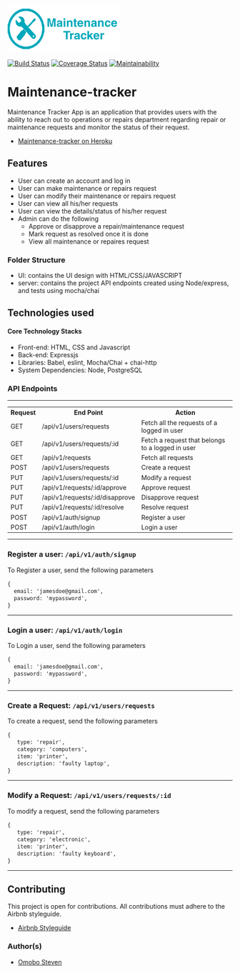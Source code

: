 <img src="logoSmall.png" alt='logo'/>

[![Build Status](https://travis-ci.com/omobosteven/maintenance-tracker.svg?branch=ch-refactor-response-157940035)](https://travis-ci.com/omobosteven/maintenance-tracker)
[![Coverage Status](https://coveralls.io/repos/github/omobosteven/maintenance-tracker/badge.svg?branch=ch-refactor-response-157940035)](https://coveralls.io/github/omobosteven/maintenance-tracker?branch=ch-refactor-response-157940035)
[![Maintainability](https://api.codeclimate.com/v1/badges/a6fde1bb2915cec5032e/maintainability)](https://codeclimate.com/github/omobosteven/maintenance-tracker/maintainability)

# Maintenance-tracker
Maintenance Tracker App is an application that provides users with the ability to reach out to operations or repairs department regarding repair or maintenance requests and monitor the status of their request.

* [Maintenance-tracker on Heroku](https://maintenance-tracker-stv.herokuapp.com/)

## Features
* User can create an account and log in
* User can make maintenance or repairs request
* User can modify their maintenance or repairs request
* User can view all his/her requests
* User can view the details/status of his/her request
* Admin can do the following
    * Approve or disapprove a repair/maintenance request
    * Mark request as resolved once it is done
    * View all maintenance  or repaires request

### Folder Structure
* UI: contains the UI design with HTML/CSS/JAVASCRIPT
* server: contains the project API endpoints created using Node/express, and tests using mocha/chai

## Technologies used

#### Core Technology Stacks
* Front-end: HTML, CSS and Javascript
* Back-end: Expressjs
* Libraries: Babel, eslint, Mocha/Chai + chai-http
* System Dependencies: Node, PostgreSQL

<h3>API Endpoints</h3>
<hr>
<table>
  <tr>
    <th>Request</th>
    <th>End Point</th>
    <th>Action</th>
  </tr>
  <tr>
    <td>GET</td>
    <td>/api/v1/users/requests</td>
    <td>Fetch all the requests of a logged in user</td>
  </tr>
  <tr>
    <td>GET</td>
    <td>/api/v1/users/requests/:id</td>
    <td>Fetch a request that belongs to a logged in user</td>
  </tr>
  <tr>
    <td>GET</td>
    <td>/api/v1/requests</td>
    <td>Fetch all requests</td>
  </tr>
  <tr>
    <td>POST</td>
    <td>/api/v1/users/requests</td>
    <td>Create a request</td>
  </tr>
  <tr>
    <td>PUT</td>
    <td>/api/v1/users/requests/:id</td>
    <td>Modify a request</td>
  </tr>
  <tr>
    <td>PUT</td>
    <td>/api/v1/requests/:id/approve</td>
    <td>Approve request</td>
  </tr>
  <tr>
    <td>PUT</td>
    <td>/api/v1/requests/:id/disapprove</td>
    <td>Disapprove request</td>
  </tr>
  <tr>
    <td>PUT</td>
    <td>/api/v1/requests/:id/resolve</td>
    <td>Resolve request</td>
  </tr>
  <tr>
    <td>POST</td>
    <td>/api/v1/auth/signup</td>
    <td>Register a user</td>
  </tr>
  <tr>
    <td>POST</td>
    <td>/api/v1/auth/login</td>
    <td>Login a user</td>
  </tr>
</table>
<hr>

### Register a user: `/api/v1/auth/signup`
To Register a user, send the following parameters

```
{
  email: 'jamesdoe@gmail.com',
  password: 'mypassword',
}
```
<hr>

### Login a user: `/api/v1/auth/login`
To Login a user, send the following parameters

```
{
  email: 'jamesdoe@gmail.com',
  password: 'mypassword',
}
```
<hr>

### Create a Request: `/api/v1/users/requests`
To create a request, send the following parameters

```
{
   type: 'repair',
   category: 'computers',
   item: 'printer',
   description: 'faulty laptop',
}
```
<hr>

### Modify a Request: `/api/v1/users/requests/:id`
To modify a request, send the following parameters

```
{
   type: 'repair',
   category: 'electronic',
   item: 'printer',
   description: 'faulty keyboard',
}
```
<hr>


## Contributing

This project is open for contributions. All contributions must adhere to the Airbnb styleguide.

* [Airbnb Styleguide](http://airbnb.io/javascript/)

### Author(s)

* [Omobo Steven](https://github.com/omobosteven)
